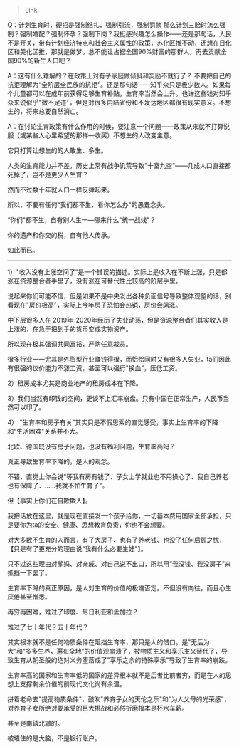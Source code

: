 > Link: 

Q：计划生育时，硬招是强制结扎，强制引流，强制罚款 那么计划三胎时怎么强制？强制婚配？强制怀孕？强制下岗？我挺感兴趣怎么操作——还是那句话，人民不是开关，带有计划经济特点和社会主义属性的政策，苏化区推不动，还想在日化区和美化区推，那就是做梦。总不能让占据全国90%财富的那群人，再去贡献全国90%的新生人口吧？

A：这有什么难解的？在政策上对有子家庭做倾斜和奖励不就行了？ 不要把自己的抗拒理解为“全阶层全民族的抗拒〞。还是那句话——知乎众只是极少数人。如果每个儿童都可以在成年前获得足够生育补贴，生育率当然会上升。也许这些钱对知乎众来说似乎"微不足道〞，但是对很多内陆省份和不发达地区都很有现实意义。不想生的，将来总要自然消亡。

A：在讨论生育政策有什么作用的时候，要注意一个问題——政策从来就不打算说服（或某些人心里希望的那样—收买）不想生的人改变主意。

它只打算让想生的的人敢生、多生。

人类的生育能力并不差，历史上常有战争饥荒导致"十室九空"——几成人口直接都死掉了，岂不是更少人生育？

然而不过数十年就人口一样反弹起来。

所以，不要有任何“我们都不生，看你怎么办"的愚蠢念头。

“你们"都不生，自有别人生一—哪来什么"统一战线"？

你的遗产和你交的税，自有他人传承。

如此而已。

---

1）"收入没有上涨空间了“是一个错误的描述。实际上是收入在不断上涨，只是都涨在资源整合者手里了，没有涨在可替代性比较高的阶层手里。

说起来你们可能不信，但是如果不是中央发出各种负面信号导致整体观望的话，别看现在"房价极高〞，实际上今年房子恐怕会热销，房价会飙涨。

中下层很多人在 2019年-2020年经历了失业动荡，但是资源整合者们其实收入是上涨的，在急于把到手的货币变成实物资产。

所以现在极其强调共同富裕，严防任意裁员。

很多行业一一尤其是外贸型行业赚钱得很，而恰恰同时又有很多人失业，ta们因此有很强的议价能力不涨工资，甚至可以强行"换血”，压低工资。

2）租房成本尤其是商业地产的租房成本在下降。

3）我们当然有印钱的空间，更谈不上汇率崩盘。只有中国在正常生产，人民币当然可以印了。

4） "生育率和房子有关"其实只是不假思索的直觉感受，事实上生育率的下降和“生活困难"关系并不大。

北欧、德国既没有房子问题，也没有福利问题，生育率高吗？

真正导致生育率下降的，是人的观念。

不错，直觉上你会说"等我有房有钱了、子女上学就业也不用操心了、我自己养老也有保障了．……我就不怕生育了"。

但【事实上你们在自欺欺人】。

我把话放在这里，就是现在直接发一个孩子给你，一切基本费用国家全部承担，只是要你为ta的安全、健康、思想教育负责，你也不会想要。

对大多数不生育的人而言，有了大房子、也有了养老钱、也没了任何后顾之忧，【只是有了更充分的理由说“我有什么必要生娃"】。

只不过这些理由对爹妈、对亲戚、对自己说不出口，所以用“我没钱、我没房子"来抵挡一下罢了。

生育率下降的真正原因，是人对生育的价值的极端否定。不但没有向往，而且心生厌倦甚至憎悉。

再穷再困难，难过了印度、尼日利亚和孟加拉？

难过了七十年代？五十年代？

其实根本就不是任何物质条件在阻挡生育率，那只是人的借口。是"无后为大”和“多多生养，遍布全地"的价值观崩溃了，被物质主义和享乐主义替代了，导致生育从朝圣般的绝对义务堕落成了"享乐之余的特殊享乐"导致了生育率的崩跌。

生育率高的国家和生育率低的国家的差异根本就不是后者比前者穷，而是在人的思想上支撑剩余价值的前现代文化尚有余温。

拼着老命去"提高物质条件"，鼓吹"养育子女的天伦之乐"和“为人父母的光荣感"，对养育子女所绝对要承受的巨大挑战和必然折磨根本是杯水车薪。

甚至是南辕北辙的。

被堵住的是大脑，不是银行账户。